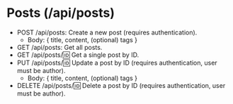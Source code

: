 # Posts (/api/posts)

* POST /api/posts: Create a new post (requires authentication).
  * Body: { title, content, (optional) tags }
* GET /api/posts: Get all posts.
* GET /api/posts/:id: Get a single post by ID.
* PUT /api/posts/:id: Update a post by ID (requires authentication, user must be author).
  * Body: { title, content, (optional) tags }
* DELETE /api/posts/:id: Delete a post by ID (requires authentication, user must be author).

